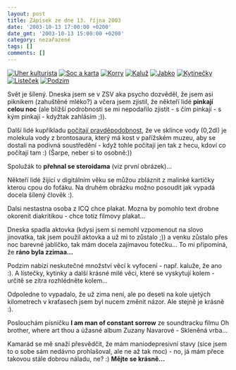 ```yaml
---
layout: post
title: Zápisek ze dne 13. října 2003
date: '2003-10-13 17:00:00 +0200'
date_gmt: '2003-10-13 15:00:00 +0200'
category: nezařazené
tags: []
comments: []
---
```

<div >  <a href="%base_url%/assets/old-images/uher_kulturista.jpg"><img alt="Uher kulturista" src="%base_url%/assets/old-images/uher_kulturista.jpg"></a>  <a href="%base_url%/assets/old-images/socakarta.jpg"><img alt="Soc a karta" src="%base_url%/assets/old-images/socakarta.jpg"></a>  <a href="%base_url%/assets/old-images/korry2.jpg"><img alt="Korry" src="%base_url%/assets/old-images/korry2.jpg"></a>  <a href="%base_url%/assets/old-images/kaluz.jpg"><img alt="Kaluž" src="%base_url%/assets/old-images/kaluz.jpg"></a>  <a href="%base_url%/assets/old-images/jabko.jpg"><img alt="Jabko" src="%base_url%/assets/old-images/jabko.jpg"></a>  <a href="%base_url%/assets/old-images/kytinecky.jpg"><img alt="Kytinečky" src="%base_url%/assets/old-images/kytinecky.jpg"></a>  <a href="%base_url%/assets/old-images/listecek.jpg"><img alt="Listeček" src="%base_url%/assets/old-images/listecek.jpg"></a>  <a href="%base_url%/assets/old-images/podzim.jpg"><img alt="Podzim" src="%base_url%/assets/old-images/podzim.jpg"></a>  </div>
<p>Svět je šílený. Dneska jsem se v ZSV aka psycho dozvěděl, že jsem asi piknikem (zahuštěné mléko?)  a včera jsem zjistil, že někteří lidé <strong>pinkají celou noc</strong> (ale bližší podrobnosti se mi nepodařilo zjistit -  s čím pinkají - s kým pinkají - kdyžtak zahlásím ;)).</p>
<p>Další lidé kupříkladu  <a href="http://mam.mff.cuni.cz/index.php3?stranka=archiv&menu=1&tn=0&pg=07&cis=1&roc=X">počítají  pravděpodobnost</a>, že ve sklínce vody (0,2dl) je molekula vody z brontosaura, který má kost v pařížském muzeu,  aby se dostali na podivná soustředění - když tohle počítají jen tak z hecu, kdoví co počítají tam :) (Šarpe, neber  si to osobně:))</p>
<p>Spolužák to <strong>přehnal se steroidama</strong> (viz první obrázek)...</p>
<p>Někteří lidé žijící v digitálním věku se můžou zbláznit z malinké kartičky kterou cpou do foťáku.  Na druhém obrázku možno posoudit jak vypadá docela šílený člověk :).</p>
<p>Dalsi nestastna osoba z ICQ chce plakat. Mozna by pomohlo text drobne okorenit diakritikou - chce totiz  filmovy plakat...</p>
<p>Dneska spadla aktovka (kdysi jsem si nemohl vzpomenout na slovo jinovatka, tak jsem použil aktovka  a už mi to zůstalo ;)) a venku zůstalo přes noc barevné jablíčko, tak mám docela zajímavou fotečku...  To mi připomíná, že <strong>ráno byla zzimaa...</strong></p>
<p>Podzim nabízí neskutečné množství věcí k vyfocení - např. kaluže, že ano :). A lístečky, kytinky a další  krásné milé věci, které se vyskytují kolem - určitě se zítra rozhlédněte kolem...</p>
<p>Odpoledne to vypadalo, že už zima není, ale po deseti na kole ujetých kilometrech v kraťasech jsem  byl nucem změnit názor. Ale stejně je krásně :).</p>
<p>Poslouchám písničku <strong>I am man of constant sorrow</strong> ze soundtracku filmu Oh brother, where art thou  a úžasné album Zuzany Navarové - Skleněná vrba...</p>
<p>Kamarád se mě snaží přesvědčit, že mám maniodepresivní stavy (sice jsem to o sobe sám nedávno prohlašoval,  ale ne až tak moc) - no, já mám přece takovou stále dobrou náladu, ne? :) <strong>Mějte se krásně...</strong></p>
